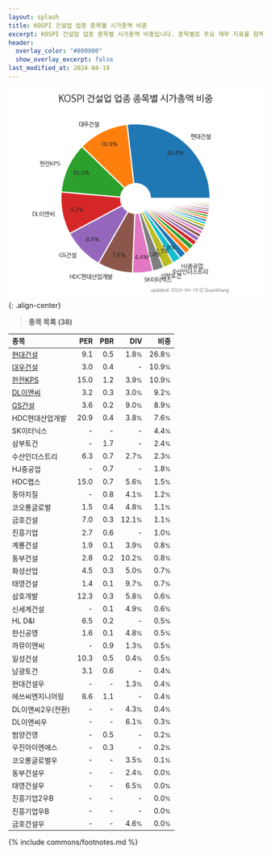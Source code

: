 ```yaml
---
layout: splash
title: KOSPI 건설업 업종 종목별 시가총액 비중
excerpt: KOSPI 건설업 업종 종목별 시가총액 비중입니다. 종목별로 주요 재무 지표를 함께 표시합니다.
header:
  overlay_color: "#800000"
  show_overlay_excerpt: false
last_modified_at: 2024-04-19
---
```



![KOSPI 건설업 업종 종목별 시가총액 비중](/stats/sector/images/kospi_업종_건설업_종목.png){: .align-center}


> **종목 목록 (38)**<a id="list"></a>

| **종목** | **PER** | **PBR** | **DIV** | **비중** |
| :------- | ------: | ------: | ------: | -------: |
| [현대건설](/000720/) | 9.1 | 0.5 | 1.8<small>%</small> | 26.8<small>%</small> |
| [대우건설](/047040/) | 3.0 | 0.4 | - | 10.9<small>%</small> |
| [한전KPS](/051600/) | 15.0 | 1.2 | 3.9<small>%</small> | 10.9<small>%</small> |
| [DL이앤씨](/375500/) | 3.2 | 0.3 | 3.0<small>%</small> | 9.2<small>%</small> |
| [GS건설](/006360/) | 3.6 | 0.2 | 9.0<small>%</small> | 8.9<small>%</small> |
| HDC현대산업개발 | 20.9 | 0.4 | 3.8<small>%</small> | 7.6<small>%</small> |
| SK이터닉스 | - | - | - | 4.4<small>%</small> |
| 삼부토건 | - | 1.7 | - | 2.4<small>%</small> |
| 수산인더스트리 | 6.3 | 0.7 | 2.7<small>%</small> | 2.3<small>%</small> |
| HJ중공업 | - | 0.7 | - | 1.8<small>%</small> |
| HDC랩스 | 15.0 | 0.7 | 5.6<small>%</small> | 1.5<small>%</small> |
| 동아지질 | - | 0.8 | 4.1<small>%</small> | 1.2<small>%</small> |
| 코오롱글로벌 | 1.5 | 0.4 | 4.8<small>%</small> | 1.1<small>%</small> |
| 금호건설 | 7.0 | 0.3 | 12.1<small>%</small> | 1.1<small>%</small> |
| 진흥기업 | 2.7 | 0.6 | - | 1.0<small>%</small> |
| 계룡건설 | 1.9 | 0.1 | 3.9<small>%</small> | 0.8<small>%</small> |
| 동부건설 | 2.8 | 0.2 | 10.2<small>%</small> | 0.8<small>%</small> |
| 화성산업 | 4.5 | 0.3 | 5.0<small>%</small> | 0.7<small>%</small> |
| 태영건설 | 1.4 | 0.1 | 9.7<small>%</small> | 0.7<small>%</small> |
| 삼호개발 | 12.3 | 0.3 | 5.8<small>%</small> | 0.6<small>%</small> |
| 신세계건설 | - | 0.1 | 4.9<small>%</small> | 0.6<small>%</small> |
| HL D&I | 6.5 | 0.2 | - | 0.5<small>%</small> |
| 한신공영 | 1.6 | 0.1 | 4.8<small>%</small> | 0.5<small>%</small> |
| 까뮤이앤씨 | - | 0.9 | 1.3<small>%</small> | 0.5<small>%</small> |
| 일성건설 | 10.3 | 0.5 | 0.4<small>%</small> | 0.5<small>%</small> |
| 남광토건 | 3.1 | 0.6 | - | 0.4<small>%</small> |
| 현대건설우 | - | - | 1.3<small>%</small> | 0.4<small>%</small> |
| 에쓰씨엔지니어링 | 8.6 | 1.1 | - | 0.4<small>%</small> |
| DL이앤씨2우(전환) | - | - | 4.3<small>%</small> | 0.4<small>%</small> |
| DL이앤씨우 | - | - | 6.1<small>%</small> | 0.3<small>%</small> |
| 범양건영 | - | 0.5 | - | 0.2<small>%</small> |
| 우진아이엔에스 | - | 0.3 | - | 0.2<small>%</small> |
| 코오롱글로벌우 | - | - | 3.5<small>%</small> | 0.1<small>%</small> |
| 동부건설우 | - | - | 2.4<small>%</small> | 0.0<small>%</small> |
| 태영건설우 | - | - | 6.5<small>%</small> | 0.0<small>%</small> |
| 진흥기업2우B | - | - | - | 0.0<small>%</small> |
| 진흥기업우B | - | - | - | 0.0<small>%</small> |
| 금호건설우 | - | - | 4.6<small>%</small> | 0.0<small>%</small> |

{% include commons/footnotes.md %}